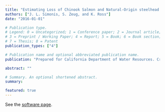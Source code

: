 ```yaml
---
title: "Estimating Loss of Chinook Salmon and Natural-Origin steelhead at the Central Valley Project and State Water Project"
authors: ["J. L. Simonis, S. Zeug, and K. Ross"]
date: "2016-01-01"

# Publication type.
# Legend: 0 = Uncategorized; 1 = Conference paper; 2 = Journal article;
# 3 = Preprint / Working Paper; 4 = Report; 5 = Book; 6 = Book section;
# 7 = Thesis; 8 = Patent
publication_types: ["4"]

# Publication name and optional abbreviated publication name.
publication: "Prepared for California Department of Water Resources. Cramer Fish Sciences, Gresham, OR. 62 pp"

abstract: ""

# Summary. An optional shortened abstract.
summary: 

featured: true
---
```


See the [software page](/code/loss/).